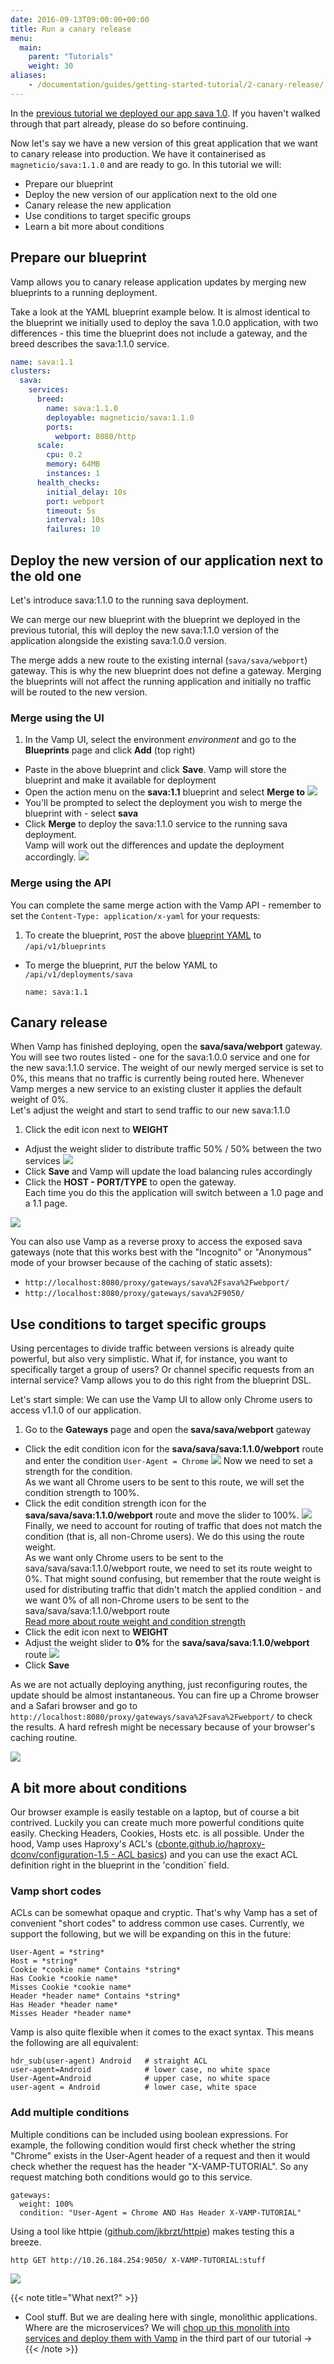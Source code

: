 ```yaml
---
date: 2016-09-13T09:00:00+00:00
title: Run a canary release
menu:
  main:
    parent: "Tutorials"
    weight: 30
aliases:
    - /documentation/guides/getting-started-tutorial/2-canary-release/
---
```


In the [previous tutorial we deployed our app sava 1.0](/documentation/tutorials/deploy-your-first-blueprint/). If you haven't walked through that part already, please do so before continuing.

Now let's say we have a new version of this great application that we want to canary release into production. We have it containerised as `magneticio/sava:1.1.0` and are ready to go. In this tutorial we will:

* Prepare our blueprint
* Deploy the new version of our application next to the old one
* Canary release the new application
* Use conditions to target specific groups
* Learn a bit more about conditions

## Prepare our blueprint

Vamp allows you to canary release application updates by merging new blueprints to a running deployment.

Take a look at the YAML blueprint example below. It is almost identical to the blueprint we initially used to deploy the sava 1.0.0 application, with two differences - this time the blueprint does not include a gateway, and the breed describes the sava:1.1.0 service.

```yaml
name: sava:1.1
clusters:
  sava:
    services:
      breed:
        name: sava:1.1.0
        deployable: magneticio/sava:1.1.0
        ports:
          webport: 8080/http
      scale:
        cpu: 0.2       
        memory: 64MB
        instances: 1
      health_checks:
        initial_delay: 10s
        port: webport
        timeout: 5s
        interval: 10s
        failures: 10          
```

## Deploy the new version of our application next to the old one

Let's introduce sava:1.1.0 to the running sava deployment.  

We can merge our new blueprint with the blueprint we deployed in the previous tutorial, this will deploy the new sava:1.1.0 version of the application alongside the existing sava:1.0.0 version.

The merge adds a new route to the existing internal (`sava/sava/webport`) gateway. This is why the new blueprint does not define a gateway. Merging the blueprints will not affect the running application and initially no traffic will be routed to the new version.

### Merge using the UI

1. In the Vamp UI, select the environment *environment* and go to the **Blueprints** page and click **Add** (top right)
* Paste in the above blueprint and click **Save**. Vamp will store the blueprint and make it available for deployment 
* Open the action menu on the **sava:1.1** blueprint and select **Merge to** 
  ![](/images/screens/v100/tut2/vampee-environment-blueprints-sava11-mergeto.png)
* You'll be prompted to select the deployment you wish to merge the blueprint with - select **sava**
* Click **Merge** to deploy the sava:1.1.0 service to the running sava deployment.  
  Vamp will work out the differences and update the deployment accordingly.
  ![](/images/screens/v100/tut2/vampee-environment-deployments-sava.png)

### Merge using the API

You can complete the same merge action with the Vamp API - remember to set the `Content-Type: application/x-yaml` for your requests:

1. To create the blueprint, `POST` the above [blueprint YAML](/documentation/tutorials/run-a-canary-release/#prepare-our-blueprint) to `/api/v1/blueprints`  
* To merge the blueprint, `PUT` the below YAML to `/api/v1/deployments/sava`  

  ```
  name: sava:1.1
  ```

## Canary release
When Vamp has finished deploying, open the **sava/sava/webport** gateway.  You will see two routes listed - one for the sava:1.0.0 service and one for the new sava:1.1.0 service. The weight of our newly merged service is set to 0%, this means that no traffic is currently being routed here. Whenever Vamp merges a new service to an existing cluster it applies the default weight of 0%.  
Let's adjust the weight and start to send traffic to our new sava:1.1.0

1. Click the edit icon next to **WEIGHT**
* Adjust the weight slider to distribute traffic 50% / 50% between the two services
  ![](/images/screens/v094/tut2_sliders_canary.png)
* Click **Save** and Vamp will update the load balancing rules accordingly
* Click the **HOST - PORT/TYPE** to open the gateway.  
  Each time you do this the application will switch between a 1.0 page and a 1.1 page. 

![](/images/screens/v094/monolith_canary1.png)

You can also use Vamp as a reverse proxy to access the exposed sava gateways (note that this works best with the "Incognito" or "Anonymous" mode of your browser because of the caching of static assets):
  
* `http://localhost:8080/proxy/gateways/sava%2Fsava%2Fwebport/`
* `http://localhost:8080/proxy/gateways/sava%2F9050/`

## Use conditions to target specific groups

Using percentages to divide traffic between versions is already quite powerful, but also very simplistic.
What if, for instance, you want to specifically target a group of users? Or channel specific requests
from an internal service? Vamp allows you to do this right from the blueprint DSL.

Let's start simple: We can use the Vamp UI to allow only Chrome users to access v1.1.0 of our application.

1. Go to the **Gateways** page and open the **sava/sava/webport** gateway
* Click the edit condition icon for the **sava/sava/sava:1.1.0/webport** route and enter the condition `User-Agent = Chrome`
![](/images/screens/v094/tut2_edit_condition.png)
  Now we need to set a strength for the condition.  
  As we want all Chrome users to be sent to this route, we will set the condition strength to 100%.
* Click the edit condition strength icon for the **sava/sava/sava:1.1.0/webport** route and move the slider to 100%.
![](/images/screens/v094/tut2_edit_condition_strength.png)
  Finally, we need to account for routing of traffic that does not match the condition (that is, all non-Chrome users). We do this using the route weight.  
  As we want only Chrome users to be sent to the sava/sava/sava:1.1.0/webport route, we need to set its route weight to 0%. That might sound confusing, but remember that the route weight is used for distributing traffic that didn't match the applied condition - and we want 0% of all non-Chrome users to be sent to the sava/sava/sava:1.1.0/webport route  
  [Read more about route weight and condition strength](/documentation/using-vamp/gateways/#route-weight-and-condition-strength)
* Click the edit icon next to **WEIGHT**
* Adjust the weight slider to **0%** for the **sava/sava/sava:1.1.0/webport** route
    ![](/images/screens/v094/tut2_sliders_canary_2.png)
* Click **Save**

As we are not actually deploying anything, just reconfiguring routes, the update should be almost instantaneous. You can fire up a Chrome browser and a Safari browser and go to `http://localhost:8080/proxy/gateways/sava%2Fsava%2Fwebport/` to check the results. A hard refresh might be necessary because of your browser's caching routine.

![](/images/screens/screencap_canary1.gif)

## A bit more about conditions

Our browser example is easily testable on a laptop, but of course a bit contrived. Luckily you can
create much more powerful conditions quite easily. Checking Headers, Cookies, Hosts etc. is all possible.
Under the hood, Vamp uses Haproxy's ACL's ([cbonte.github.io/haproxy-dconv/configuration-1.5 - ACL basics](http://cbonte.github.io/haproxy-dconv/configuration-1.5.html#7.1)) and you can use the exact ACL definition right in the blueprint in the 'condition` field.

### Vamp short codes

ACLs can be somewhat opaque and cryptic. That's why Vamp has a set of convenient "short codes"
to address common use cases. Currently, we support the following, but we will be expanding on this in the future:

```
User-Agent = *string*
Host = *string*
Cookie *cookie name* Contains *string*
Has Cookie *cookie name*
Misses Cookie *cookie name*
Header *header name* Contains *string*
Has Header *header name*
Misses Header *header name*
```

Vamp is also quite flexible when it comes to the exact syntax. This means the following are all equivalent:

```
hdr_sub(user-agent) Android   # straight ACL
user-agent=Android            # lower case, no white space
User-Agent=Android            # upper case, no white space
user-agent = Android          # lower case, white space
```

### Add multiple conditions
Multiple conditions can be included using boolean expressions. For example, the following condition would first check whether the string "Chrome" exists in the User-Agent header of a
request and then it would check whether the request has the header "X-VAMP-TUTORIAL". So any request matching both conditions would go to this service.

```
gateways:
  weight: 100%
  condition: "User-Agent = Chrome AND Has Header X-VAMP-TUTORIAL"
```

Using a tool like httpie ([github.com/jkbrzt/httpie](https://github.com/jakubroztocil/httpie)) makes testing this a breeze.

    http GET http://10.26.184.254:9050/ X-VAMP-TUTORIAL:stuff

![](/images/screens/screencap_canary2.gif)

{{< note title="What next?" >}}
* Cool stuff. But we are dealing here with single, monolithic applications. Where are the microservices?  We will [chop up this monolith into services and deploy them with Vamp](/documentation/tutorials/split-a-monolith/) in the third part of our tutorial →
{{< /note >}}
